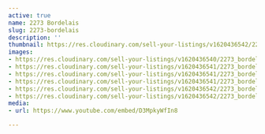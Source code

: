 ```yaml
---
active: true
name: 2273 Bordelais
slug: 2273-bordelais
description: ''
thumbnail: https://res.cloudinary.com/sell-your-listings/v1620436542/2273_bordelais_compressed_6_sffdy5.jpg
images:
- https://res.cloudinary.com/sell-your-listings/v1620436540/2273_bordelais_compressed_1_hmnkey.jpg
- https://res.cloudinary.com/sell-your-listings/v1620436541/2273_bordelais_compressed_2_yc4roy.jpg
- https://res.cloudinary.com/sell-your-listings/v1620436541/2273_bordelais_compressed_3_gsyb3m.jpg
- https://res.cloudinary.com/sell-your-listings/v1620436541/2273_bordelais_compressed_5_ikmoio.jpg
- https://res.cloudinary.com/sell-your-listings/v1620436542/2273_bordelais_compressed_6_sffdy5.jpg
- https://res.cloudinary.com/sell-your-listings/v1620436542/2273_bordelais_compressed_4_lcjnvt.jpg
media:
- url: https://www.youtube.com/embed/D3MpkyWfIn8

---
```

